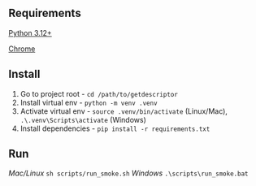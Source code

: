 ## Requirements
[Python 3.12+](https://www.python.org/downloads/)

[Chrome](https://www.google.com/chrome)

## Install
1. Go to project root - `cd /path/to/getdescriptor`
2. Install virtual env - `python -m venv .venv`
2. Activate virtual env - `source .venv/bin/activate` (Linux/Mac), `.\.venv\Scripts\activate` (Windows)
3. Install dependencies - `pip install -r requirements.txt`

## Run
*Mac/Linux* `sh scripts/run_smoke.sh`
*Windows* `.\scripts\run_smoke.bat`
